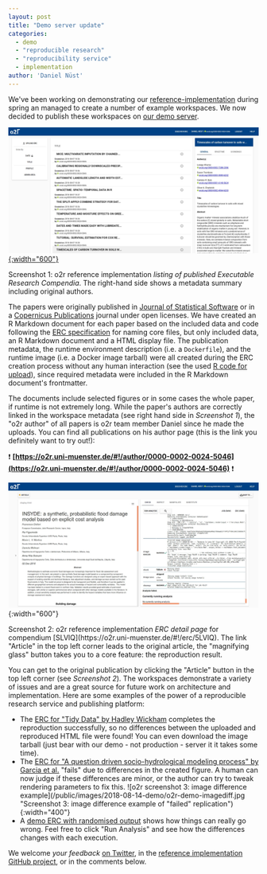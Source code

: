 ```yaml
---
layout: post
title: "Demo server update"
categories:
  - demo
  - "reproducible research"
  - "reproducibility service"
  - implementation
author: 'Daniel Nüst'
---
```


We've been working on demonstrating our [reference-implementation](/results) during spring an managed to create a number of example workspaces.
We now decided to publish these workspaces on [our demo server](https://o2r.uni-muenster.de/).

[![o2r screenshot 1: listing of compendia](/public/images/2018-08-14-demo/o2r-demo-listing.jpg "Screenshot 1: o2r reference implementation listing of published ERC"){:width="600"}](https://o2r.uni-muenster.de/)
<p class="attributionInlineImage">Screenshot 1: o2r reference implementation <em>listing of published Executable Research Compendia</em>. The right-hand side shows a metadata summary including original authors.</p>

The papers were originally published in <!--more--> [Journal of Statistical Software](https://www.jstatsoft.org/) or in a [Copernicus Publications](https://publications.copernicus.org/) journal under open licenses.
We have created an R Markdown document for each paper based on the included data and code following the [ERC specification](https://o2r.info/erc-spec/spec/) for naming core files, but only included data, an R Markdown document and a HTML display file.
The publication metadata, the runtime environment description (i.e. a `Dockerfile`), and the runtime image (i.e. a Docker image tarball) were all created during the ERC creation process without any human interaction (see the used [R code for upload](https://github.com/o2r-project/erc-examples/blob/master/corpus/showcases.Rmd)), since required metadata were included in the R Markdown document's frontmatter.

The documents include selected figures or in some cases the whole paper, if runtime is not extremely long.
While the paper's authors are correctly linked in the workspace metadata (see right hand side in _Screenshot 1_), the "o2r author" of all papers is o2r team member Daniel since he made the uploads.
You can find all publications on his author page (this is the link you definitely want to try out!):

❗ **[https://o2r.uni-muenster.de/#!/author/0000-0002-0024-5046](https://o2r.uni-muenster.de/#!/author/0000-0002-0024-5046)** ❗

![o2r screenshot 2: example compendium view](/public/images/2018-08-14-demo/o2r-demo-compendium.jpg "Screenshot 2: o2r reference implementation display of a single ERC"){:width="600"}
<p class="attributionInlineImage">Screenshot 2: o2r reference implementation <em>ERC detail page</em> for compendium [SLVlQ](https://o2r.uni-muenster.de/#!/erc/5LVlQ). The link "Article" in the top left corner leads to the original article, the "magnifying glass" button takes you to a core feature: the reproduction result.</p>

You can get to the original publication by clicking the "Article" button in the top left corner (see _Screenshot 2_).
The workspaces demonstrate a variety of issues and are a great source for future work on architecture and implementation.
Here are some examples of the power of a reproducible research service and publishing platform:

- The [ERC for "Tidy Data" by Hadley Wickham](https://o2r.uni-muenster.de/#!/erc/N4Jzp) completes the reproduction successfully, so no differences between the uploaded and reproduced HTML file were found! You can even download the image tarball (just bear with our demo - not production - server it it takes some time).
- The [ERC for "A question driven socio-hydrological modeling process" by Garcia et al.](https://o2r.uni-muenster.de/#!/erc/Z4Hci) "fails" due to differences in the created figure. A human can now judge if these differences are minor, or the author can try to tweak rendering parameters to fix this. <bf />![o2r screenshot 3: image difference example](/public/images/2018-08-14-demo/o2r-demo-imagediff.jpg "Screenshot 3: image difference example of "failed" replication"){:width="400"}
- A [demo ERC with randomised output](https://o2r.uni-muenster.de/#!/erc/IKnWD) shows how things can really go wrong. Feel free to click "Run Analysis" and see how the differences changes with each execution.

We welcome _your feedback_ [on Twitter](), in the [reference implementation GitHub project](https://github.com/o2r-project/reference-implementation/issues/13), or in the comments below.
